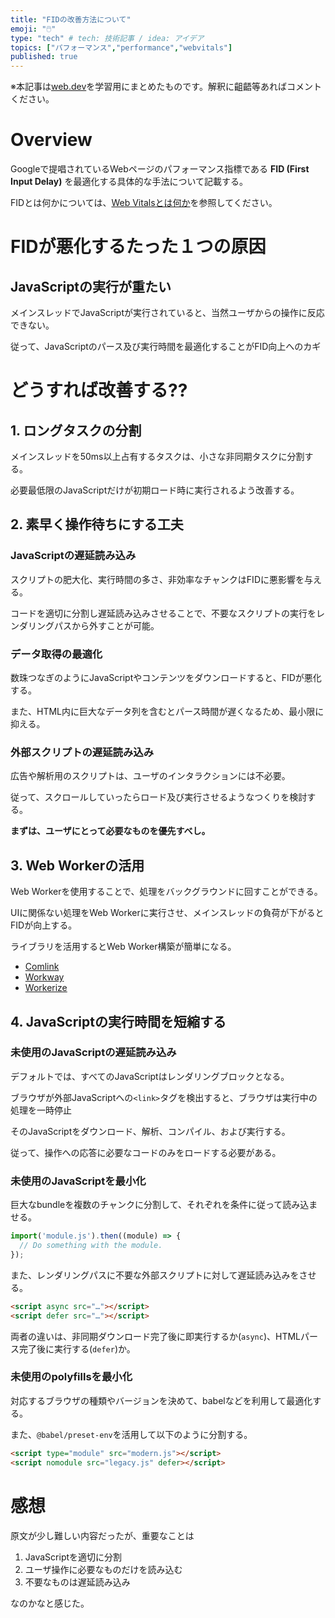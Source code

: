 ```yaml
---
title: "FIDの改善方法について"
emoji: "🖱️"
type: "tech" # tech: 技術記事 / idea: アイデア
topics: ["パフォーマンス","performance","webvitals"]
published: true
---
```


※本記事は[web.dev](https://web.dev/optimize-fid/)を学習用にまとめたものです。解釈に齟齬等あればコメントください。

# Overview
Googleで提唱されているWebページのパフォーマンス指標である **FID (First Input Delay)** を最適化する具体的な手法について記載する。

FIDとは何かについては、[Web Vitalsとは何か](https://zenn.dev/articles/9dceffeeb207eb/)を参照してください。


# FIDが悪化するたった１つの原因

## JavaScriptの実行が重たい

メインスレッドでJavaScriptが実行されていると、当然ユーザからの操作に反応できない。

従って、JavaScriptのパース及び実行時間を最適化することがFID向上へのカギ

# どうすれば改善する??

## 1. ロングタスクの分割

メインスレッドを50ms以上占有するタスクは、小さな非同期タスクに分割する。

必要最低限のJavaScriptだけが初期ロード時に実行されるよう改善する。

## 2. 素早く操作待ちにする工夫

### JavaScriptの遅延読み込み

スクリプトの肥大化、実行時間の多さ、非効率なチャンクはFIDに悪影響を与える。

コードを適切に分割し遅延読み込みさせることで、不要なスクリプトの実行をレンダリングパスから外すことが可能。

### データ取得の最適化

数珠つなぎのようにJavaScriptやコンテンツをダウンロードすると、FIDが悪化する。

また、HTML内に巨大なデータ列を含むとパース時間が遅くなるため、最小限に抑える。


### 外部スクリプトの遅延読み込み

広告や解析用のスクリプトは、ユーザのインタラクションには不必要。

従って、スクロールしていったらロード及び実行させるようなつくりを検討する。

**まずは、ユーザにとって必要なものを優先すべし。**

## 3. Web Workerの活用

Web Workerを使用することで、処理をバックグラウンドに回すことができる。

UIに関係ない処理をWeb Workerに実行させ、メインスレッドの負荷が下がるとFIDが向上する。

ライブラリを活用するとWeb Worker構築が簡単になる。

- [Comlink](https://github.com/GoogleChromeLabs/comlink)
- [Workway](https://github.com/WebReflection/workway)
- [Workerize](https://github.com/developit/workerize)

## 4. JavaScriptの実行時間を短縮する

### 未使用のJavaScriptの遅延読み込み

デフォルトでは、すべてのJavaScriptはレンダリングブロックとなる。

ブラウザが外部JavaScriptへの`<link>`タグを検出すると、ブラウザは実行中の処理を一時停止

そのJavaScriptをダウンロード、解析、コンパイル、および実行する。

従って、操作への応答に必要なコードのみをロードする必要がある。

### 未使用のJavaScriptを最小化

巨大なbundleを複数のチャンクに分割して、それぞれを条件に従って読み込ませる。

```js
import('module.js').then((module) => {
  // Do something with the module.
});
```

また、レンダリングパスに不要な外部スクリプトに対して遅延読み込みをさせる。

```html
<script async src="…"></script>
<script defer src="…"></script>
```

両者の違いは、非同期ダウンロード完了後に即実行するか(`async`)、HTMLパース完了後に実行する(`defer`)か。

### 未使用のpolyfillsを最小化

対応するブラウザの種類やバージョンを決めて、babelなどを利用して最適化する。

また、`@babel/preset-env`を活用して以下のように分割する。

```html
<script type="module" src="modern.js"></script>
<script nomodule src="legacy.js" defer></script>
```

# 感想
原文が少し難しい内容だったが、重要なことは

1. JavaScriptを適切に分割
2. ユーザ操作に必要なものだけを読み込む
3. 不要なものは遅延読み込み

なのかなと感じた。
